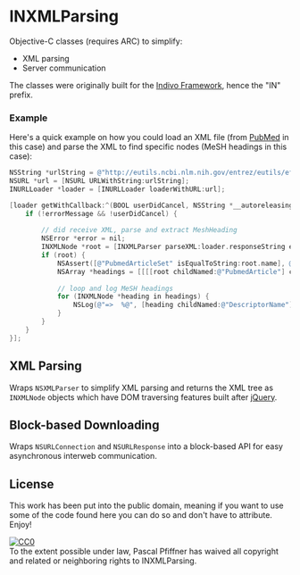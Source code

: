 INXMLParsing
============

Objective-C classes (requires ARC) to simplify:

- XML parsing
- Server communication

The classes were originally built for the [Indivo Framework][indivo], hence the "IN" prefix.


### Example

Here's a quick example on how you could load an XML file (from [PubMed][] in this case) and parse the XML to find specific nodes (MeSH headings in this case):

```objective-c
NSString *urlString = @"http://eutils.ncbi.nlm.nih.gov/entrez/eutils/efetch.fcgi?db=pubmed&id=23836201&retmode=xml";
NSURL *url = [NSURL URLWithString:urlString];
INURLLoader *loader = [INURLLoader loaderWithURL:url];

[loader getWithCallback:^(BOOL userDidCancel, NSString *__autoreleasing errorMessage) {
	if (!errorMessage && !userDidCancel) {
		
		// did receive XML, parse and extract MeshHeading
		NSError *error = nil;
		INXMLNode *root = [INXMLParser parseXML:loader.responseString error:&error];
		if (root) {
			NSAssert([@"PubmedArticleSet" isEqualToString:root.name], @"Expecting \"PubmedArticleSet\" to be the root XML node name, instead got \"%@\"", root.name);
			NSArray *headings = [[[[root childNamed:@"PubmedArticle"] childNamed:@"MedlineCitation"] childNamed:@"MeshHeadingList"] childrenNamed:@"MeshHeading"];
			
			// loop and log MeSH headings
			for (INXMLNode *heading in headings) {
				NSLog(@"=>  %@", [heading childNamed:@"DescriptorName"].text);
			}
		}
	}
}];
```

XML Parsing
-----------
Wraps `NSXMLParser` to simplify XML parsing and returns the XML tree as `INXMLNode` objects which have DOM traversing features built after [jQuery][].


Block-based Downloading
-----------------------
Wraps `NSURLConnection` and `NSURLResponse` into a block-based API for easy asynchronous interweb communication.


License
-------

This work has been put into the public domain, meaning if you want to use some of the code found here you can do so and don't have to attribute. Enjoy!

<p xmlns:dct="http://purl.org/dc/terms/">
  <a rel="license"
     href="http://creativecommons.org/publicdomain/zero/1.0/">
    <img src="http://i.creativecommons.org/p/zero/1.0/88x31.png" style="border-style: none;" alt="CC0" />
  </a>
  <br />
  To the extent possible under law,
  <span resource="[_:publisher]" rel="dct:publisher">
    <span property="dct:title">Pascal Pfiffner</span></span>
  has waived all copyright and related or neighboring rights to
  <span property="dct:title">INXMLParsing</span>.
</p>


[indivo]: https://github.com/chb/IndivoFramework-ios
[jquery]: http://jquery.com
[pubmed]: http://eutils.ncbi.nlm.nih.gov/entrez/eutils/efetch.fcgi?db=pubmed&id=23836201&retmode=xml

